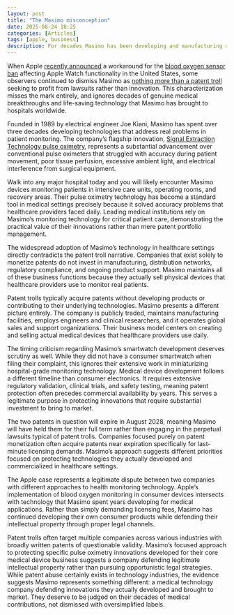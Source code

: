 ```yaml
---
layout: post
title: "The Masimo misconception"
date: 2025-08-24 18:25
categories: [Articles]
tags: [apple, business]
description: For decades Masimo has been developing and manufacturing medical devices used in hospitals globally. The evidence clearly proves that the patent troll label doesn’t apply in their lawsuit against Apple.
---
```


When Apple [recently announced](https://www.apple.com/newsroom/2025/08/an-update-on-blood-oxygen-for-apple-watch-in-the-us/) a workaround for the [blood oxygen sensor ban](https://www.masimo.com/media/united-states-international-trade-commission-issues-exclusion-order-for-infringing-apple-watches-finding-that-apple-violated-u-s-trade-laws) affecting Apple Watch functionality in the United States, some observers continued to dismiss Masimo as [nothing more than a patent troll](https://daringfireball.net/2025/08/apple_workaround_blood_oxygen_ban) seeking to profit from lawsuits rather than innovation. This characterization misses the mark entirely, and ignores decades of genuine medical breakthroughs and life-saving technology that Masimo has brought to hospitals worldwide.

Founded in 1989 by electrical engineer Joe Kiani, Masimo has spent over three decades developing technologies that address real problems in patient monitoring. The company’s flagship innovation, [Signal Extraction Technology pulse oximetry](https://pubmed.ncbi.nlm.nih.gov/12580205/), represents a substantial advancement over conventional pulse oximeters that struggled with accuracy during patient movement, poor tissue perfusion, excessive ambient light, and electrical interference from surgical equipment.

Walk into any major hospital today and you will likely encounter Masimo devices monitoring patients in intensive care units, operating rooms, and recovery areas. Their pulse oximetry technology has become a standard tool in medical settings precisely because it solved accuracy problems that healthcare providers faced daily. Leading medical institutions rely on Masimo’s monitoring technology for critical patient care, demonstrating the practical value of their innovations rather than mere patent portfolio management.

The widespread adoption of Masimo’s technology in healthcare settings directly contradicts the patent troll narrative. Companies that exist solely to monetize patents do not invest in manufacturing, distribution networks, regulatory compliance, and ongoing product support. Masimo maintains all of these business functions because they actually sell physical devices that healthcare providers use to monitor real patients.

Patent trolls typically acquire patents without developing products or contributing to their underlying technologies. Masimo presents a different picture entirely. The company is publicly traded, maintains manufacturing facilities, employs engineers and clinical researchers, and it operates global sales and support organizations. Their business model centers on creating and selling actual medical devices that healthcare providers use daily.

The timing criticism regarding Masimo’s smartwatch development deserves scrutiny as well. While they did not have a consumer smartwatch when filing their complaint, this ignores their extensive work in miniaturizing hospital-grade monitoring technology. Medical device development follows a different timeline than consumer electronics. It requires extensive regulatory validation, clinical trials, and safety testing, meaning patent protection often precedes commercial availability by years. This serves a legitimate purpose in protecting innovations that require substantial investment to bring to market.

The two patents in question will expire in August 2028, meaning Masimo will have held them for their full term rather than engaging in the perpetual lawsuits typical of patent trolls. Companies focused purely on patent monetization often acquire patents near expiration specifically for last-minute licensing demands. Masimo’s approach suggests different priorities focused on protecting technologies they actually developed and commercialized in healthcare settings.

The Apple case represents a legitimate dispute between two companies with different approaches to health monitoring technology. Apple’s implementation of blood oxygen monitoring in consumer devices intersects with technology that Masimo spent years developing for medical applications. Rather than simply demanding licensing fees, Masimo has continued developing their own consumer products while defending their intellectual property through proper legal channels.

Patent trolls often target multiple companies across various industries with broadly written patents of questionable validity. Masimo’s focused approach to protecting specific pulse oximetry innovations developed for their core medical device business suggests a company defending legitimate intellectual property rather than pursuing opportunistic legal strategies. While patent abuse certainly exists in technology industries, the evidence suggests Masimo represents something different: a medical technology company defending innovations they actually developed and brought to market. They deserve to be judged on their decades of medical contributions, not dismissed with oversimplified labels.
